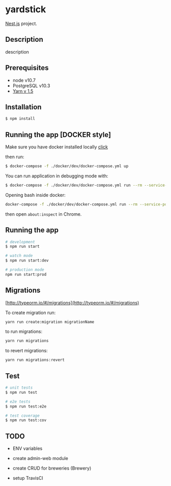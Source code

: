 # yardstick

[Nest.js](https://docs.nestjs.com/) project.

## Description

description

## Prerequisites

* node v10.7
* PostgreSQL v10.3
* [Yarn v 1.5](https://yarnpkg.com/lang/en/)

## Installation

```bash
$ npm install
```

## Running the app [DOCKER style]

Make sure you have docker installed locally [click](https://www.docker.com/community-edition#/download)

then run:

```bash
$ docker-compose -f ./docker/dev/docker-compose.yml up
```

You can run application in debugging mode with:

```bash
$ docker-compose -f ./docker/dev/docker-compose.yml run --rm --service-ports web yarn start:inspect
```

Opening bash inside docker:

```bash
docker-compose -f ./docker/dev/docker-compose.yml run --rm --service-ports web bash
```

then open `about:inspect` in Chrome.

## Running the app

```bash
# development
$ npm run start

# watch mode
$ npm run start:dev

# production mode
npm run start:prod
```

## Migrations

[http://typeorm.io/#/migrations](http://typeorm.io/#/migrations)

To create migration run:

```bash
yarn run create:migration migrationName
```

to run migrations:

```bash
yarn run migrations
```

to revert migrations:

```bash
yarn run migrations:revert

```

## Test

```bash
# unit tests
$ npm run test

# e2e tests
$ npm run test:e2e

# test coverage
$ npm run test:cov
```

## TODO

* ENV variables

* create admin-web module

* create CRUD for breweries (Brewery)

* setup TravisCI
